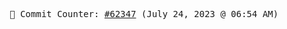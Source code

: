 <p align="center">
    <samp>
        📮 Commit Counter: <a href="https://github.com/Javascript-void0/Javascript-void0/commits/main">#62347</a> (July 24, 2023 @ 06:54 AM)
    </samp>
</p>